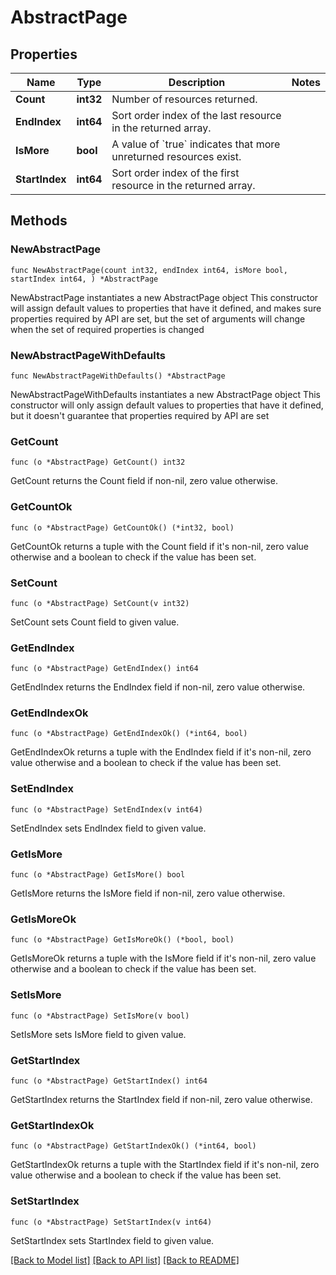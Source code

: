 # AbstractPage

## Properties

Name | Type | Description | Notes
------------ | ------------- | ------------- | -------------
**Count** | **int32** | Number of resources returned. | 
**EndIndex** | **int64** | Sort order index of the last resource in the returned array. | 
**IsMore** | **bool** | A value of &#x60;true&#x60; indicates that more unreturned resources exist. | 
**StartIndex** | **int64** | Sort order index of the first resource in the returned array. | 

## Methods

### NewAbstractPage

`func NewAbstractPage(count int32, endIndex int64, isMore bool, startIndex int64, ) *AbstractPage`

NewAbstractPage instantiates a new AbstractPage object
This constructor will assign default values to properties that have it defined,
and makes sure properties required by API are set, but the set of arguments
will change when the set of required properties is changed

### NewAbstractPageWithDefaults

`func NewAbstractPageWithDefaults() *AbstractPage`

NewAbstractPageWithDefaults instantiates a new AbstractPage object
This constructor will only assign default values to properties that have it defined,
but it doesn't guarantee that properties required by API are set

### GetCount

`func (o *AbstractPage) GetCount() int32`

GetCount returns the Count field if non-nil, zero value otherwise.

### GetCountOk

`func (o *AbstractPage) GetCountOk() (*int32, bool)`

GetCountOk returns a tuple with the Count field if it's non-nil, zero value otherwise
and a boolean to check if the value has been set.

### SetCount

`func (o *AbstractPage) SetCount(v int32)`

SetCount sets Count field to given value.


### GetEndIndex

`func (o *AbstractPage) GetEndIndex() int64`

GetEndIndex returns the EndIndex field if non-nil, zero value otherwise.

### GetEndIndexOk

`func (o *AbstractPage) GetEndIndexOk() (*int64, bool)`

GetEndIndexOk returns a tuple with the EndIndex field if it's non-nil, zero value otherwise
and a boolean to check if the value has been set.

### SetEndIndex

`func (o *AbstractPage) SetEndIndex(v int64)`

SetEndIndex sets EndIndex field to given value.


### GetIsMore

`func (o *AbstractPage) GetIsMore() bool`

GetIsMore returns the IsMore field if non-nil, zero value otherwise.

### GetIsMoreOk

`func (o *AbstractPage) GetIsMoreOk() (*bool, bool)`

GetIsMoreOk returns a tuple with the IsMore field if it's non-nil, zero value otherwise
and a boolean to check if the value has been set.

### SetIsMore

`func (o *AbstractPage) SetIsMore(v bool)`

SetIsMore sets IsMore field to given value.


### GetStartIndex

`func (o *AbstractPage) GetStartIndex() int64`

GetStartIndex returns the StartIndex field if non-nil, zero value otherwise.

### GetStartIndexOk

`func (o *AbstractPage) GetStartIndexOk() (*int64, bool)`

GetStartIndexOk returns a tuple with the StartIndex field if it's non-nil, zero value otherwise
and a boolean to check if the value has been set.

### SetStartIndex

`func (o *AbstractPage) SetStartIndex(v int64)`

SetStartIndex sets StartIndex field to given value.



[[Back to Model list]](../README.md#documentation-for-models) [[Back to API list]](../README.md#documentation-for-api-endpoints) [[Back to README]](../README.md)


